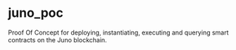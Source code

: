 # juno_poc
Proof Of Concept for deploying, instantiating, executing and querying smart contracts on the Juno blockchain.
